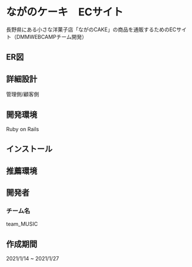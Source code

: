 # ながのケーキ　ECサイト
長野県にある小さな洋菓子店「ながのCAKE」の商品を通販するためのECサイト（DMMWEBCAMPチーム開発）

## ER図

## 詳細設計
管理側/顧客側

## 開発環境
Ruby on Rails

## インストール

## 推薦環境

## 開発者
### チーム名
team_MUSIC

## 作成期間
2021/1/14 ~ 2021/1/27